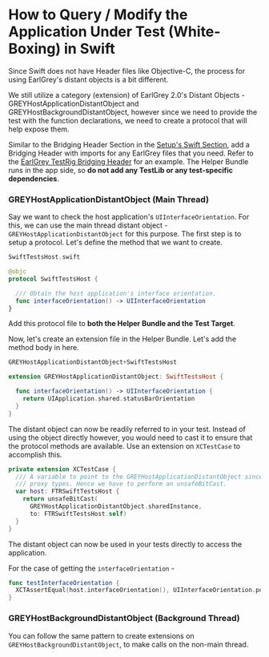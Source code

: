 # How to Query / Modify the Application Under Test (White-Boxing) in Swift

Since Swift does not have Header files like Objective-C, the process for using
EarlGrey's distant objects is a bit different.

We still utilize a category (extension) of EarlGrey 2.0's Distant Objects -
GREYHostApplicationDistantObject and GREYHostBackgroundDistantObject, however
since we need to provide the test with the function declarations, we need to
create a protocol that will help expose them.

Similar to the Bridging Header Section in the
[Setup's Swift Section](setup.md#bridging_header), add a Bridging Header with
imports for any EarlGrey files that you need. Refer to the [EarlGrey TestRig
Bridging Header](../Tests/TestRig/Sources/Swift/FTRSwiftTestRigBridgingHeader.h)
for an example. The Helper Bundle runs in the app side, so **do not add any
TestLib or any test-specific dependencies**.

### GREYHostApplicationDistantObject (Main Thread)

Say we want to check the host application's `UIInterfaceOrientation`. For this,
we can use the main thread distant object - `GREYHostApplicationDistantObject`
for this purpose. The first step is to setup a protocol. Let's define the method
that we want to create.

```swift
SwiftTestsHost.swift

@objc
protocol SwiftTestsHost {

  /// Obtain the host application's interface orientation.
  func interfaceOrientation() -> UIInterfaceOrientation
}
```

Add this protocol file to **both the Helper Bundle and the Test Target**.

Now, let's create an extension file in the Helper Bundle. Let's add the method
body in here.

```swift
GREYHostApplicationDistantObject+SwiftTestsHost

extension GREYHostApplicationDistantObject: SwiftTestsHost {

  func interfaceOrientation() -> UIInterfaceOrientation {
    return UIApplication.shared.statusBarOrientation
  }
}
```

The distant object can now be readily referred to in your test. Instead of using
the object directly however, you would need to cast it to ensure that the
protocol methods are available. Use an extension on `XCTestCase` to accomplish
this.

```swift
private extension XCTestCase {
  /// A variable to point to the GREYHostApplicationDistantObject since casts in Swift fail on
  /// proxy types. Hence we have to perform an unsafeBitCast.
  var host: FTRSwiftTestsHost {
    return unsafeBitCast(
      GREYHostApplicationDistantObject.sharedInstance,
      to: FTRSwiftTestsHost.self)
  }
}
```

The distant object can now be used in your tests directly to access the
application.

For the case of getting the `interfaceOrientation` -

```swift
func testInterfaceOrientation {
  XCTAssertEqual(host.interfaceOrientation(), UIInterfaceOrientation.portrait)
}

```

### GREYHostBackgroundDistantObject (Background Thread)

You can follow the same pattern to create extensions on
`GREYHostBackgroundDistantObject`, to make calls on the non-main thread.

